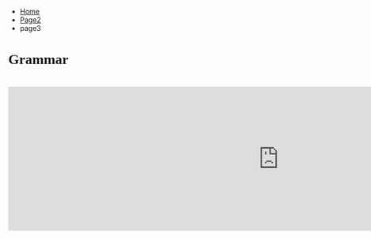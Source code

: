 

<ul class="breadcrumb">
  <li><a href="index.html">Home</a></li>
  <li><a href="page2.html">Page2</a></li>
  <li>page3</li>
  </ul>

<html>
<body>

<h1 style="font-family:Cooper Black;"> Grammar <h1>










<iframe src="https://h5p.org/h5p/embed/136158" width="1090" height="291" frameborder="0" allowfullscreen="allowfullscreen"></iframe><script src="https://h5p.org/sites/all/modules/h5p/library/js/h5p-resizer.js" charset="UTF-8"></script>
